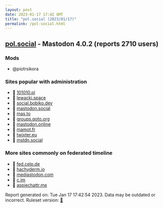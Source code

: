 ```yaml
---
layout: post
date: 2023-01-17 17:42 GMT
title: "pol.social (2023/01/17)"
permalink: /pol-social.html
---
```


## [pol.social](https://pol.social) - Mastodon 4.0.2 (reports 2710 users)

### Mods
 * @piotrsikora

### Sites popular with administration

* 🐘 [101010.pl](/101010-pl.html)
* 🐘 [lewacki.space](/lewacki-space.html)
* 🐘 [social.bobiko.dev](/social-bobiko-dev.html)
* 🐘 [mastodon.social](/mastodon-social.html)
* 🐘 [mas.to](/mas-to.html)
* 🐘 [groups.qoto.org](/groups-qoto-org.html)
* 🐘 [mastodon.online](/mastodon-online.html)
* 🐘 [mamot.fr](/mamot-fr.html)
* 🐘 [twixter.eu](/twixter-eu.html)
* 🐘 [mstdn.social](/mstdn-social.html)

### More sites commonly on federated timeline

* 🐘 [fed.celp.de](/fed-celp-de.html)
* 🐘 [hachyderm.io](/hachyderm-io.html)
* 🐘 [mediastodon.com](/mediastodon-com.html)
* 🐘 [c.im](/c-im.html)
* 🐘 [aspiechattr.me](/aspiechattr-me.html)

Report generated on: Tue Jan 17 17:42:54 2023. Data may be outdated or incorrect.
Ruleset version: [🧁](/version-cupcake)

